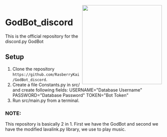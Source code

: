 <img align="right" src="https://overview-ow.com/rasberryKai/Icons/gott.png" height="256" width="256">

# GodBot_discord
This is the official repository for the discord.py GodBot

## Setup
1. Clone the repository ```https://github.com/RasberryKai/GodBot_discord```.
2. Create a file Constants.py in src/ and create following fields:
   USERNAME="Database Username"
   PASSWORD="Database Password"
   TOKEN="Bot Token"
3. Run src/main.py from a terminal.

### NOTE:
This repository is basically 2 in 1. First we have the GodBot and second we have the modified lavalink.py library, we use to play music.
